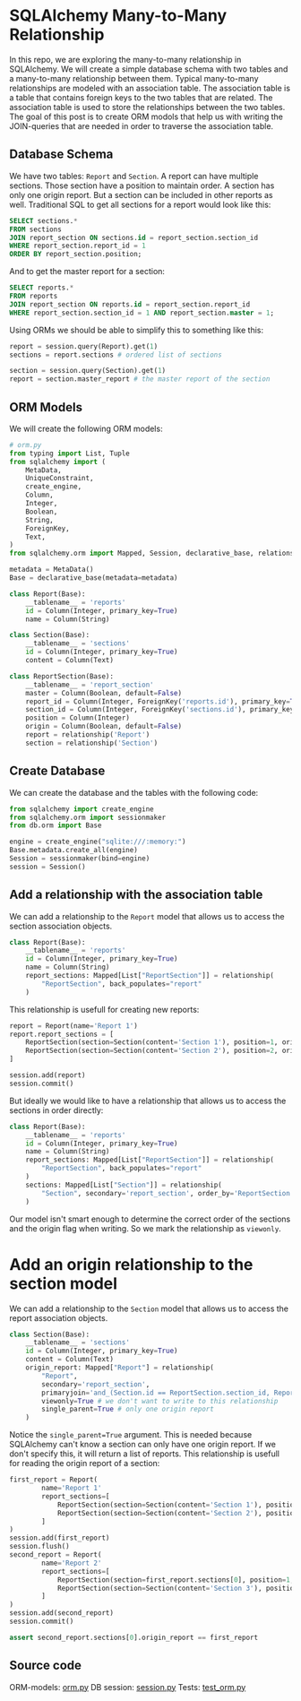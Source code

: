 
# SQLAlchemy Many-to-Many Relationship

In this repo, we are exploring the many-to-many relationship in SQLAlchemy. We will create a simple database schema with two tables and a many-to-many relationship between them.
Typical many-to-many relationships are modeled with an association table. The association table is a table that contains foreign keys to the two tables that are related. The association table is used to store the relationships between the two tables.
The goal of this post is to create ORM modols that help us with writing the JOIN-queries that are needed in order to traverse the association table.


## Database Schema

We have two tables: `Report` and `Section`. A report can have multiple sections. Those section have a position to maintain order. A section has only one origin report. But a section can be included in other reports as well.
Traditional SQL to get all sections for a report would look like this:

```sql
SELECT sections.*
FROM sections
JOIN report_section ON sections.id = report_section.section_id
WHERE report_section.report_id = 1
ORDER BY report_section.position;
```

And to get the master report for a section:

```sql
SELECT reports.*
FROM reports
JOIN report_section ON reports.id = report_section.report_id
WHERE report_section.section_id = 1 AND report_section.master = 1;
```
Using ORMs we should be able to simplify this to something like this:

````python
report = session.query(Report).get(1)
sections = report.sections # ordered list of sections
````

```python
section = session.query(Section).get(1)
report = section.master_report # the master report of the section
```

## ORM Models

We will create the following ORM models:

```python
# orm.py
from typing import List, Tuple
from sqlalchemy import (
    MetaData,
    UniqueConstraint,
    create_engine,
    Column,
    Integer,
    Boolean,
    String,
    ForeignKey,
    Text,
)
from sqlalchemy.orm import Mapped, Session, declarative_base, relationship, sessionmaker

metadata = MetaData()
Base = declarative_base(metadata=metadata)

class Report(Base):
    __tablename__ = 'reports'
    id = Column(Integer, primary_key=True)
    name = Column(String)

class Section(Base):
    __tablename__ = 'sections'
    id = Column(Integer, primary_key=True)
    content = Column(Text)

class ReportSection(Base):
    __tablename__ = 'report_section'
    master = Column(Boolean, default=False)
    report_id = Column(Integer, ForeignKey('reports.id'), primary_key=True)
    section_id = Column(Integer, ForeignKey('sections.id'), primary_key=True)
    position = Column(Integer)
    origin = Column(Boolean, default=False)
    report = relationship('Report')
    section = relationship('Section')
```

## Create Database

We can create the database and the tables with the following code:

```python
from sqlalchemy import create_engine
from sqlalchemy.orm import sessionmaker
from db.orm import Base

engine = create_engine("sqlite:///:memory:")
Base.metadata.create_all(engine)
Session = sessionmaker(bind=engine)
session = Session()
```
## Add a relationship with the association table

We can add a relationship to the `Report` model that allows us to access the section association objects.

```python
class Report(Base):
    __tablename__ = 'reports'
    id = Column(Integer, primary_key=True)
    name = Column(String)
    report_sections: Mapped[List["ReportSection"]] = relationship(
        "ReportSection", back_populates="report"
    )
```

This relationship is usefull for creating new reports:

```python
report = Report(name='Report 1')
report.report_sections = [
    ReportSection(section=Section(content='Section 1'), position=1, origin=True),
    ReportSection(section=Section(content='Section 2'), position=2, origin=True),
]

session.add(report)
session.commit()
```

But ideally we would like to have a relationship that allows us to access the sections in order directly:

```python
class Report(Base):
    __tablename__ = 'reports'
    id = Column(Integer, primary_key=True)
    name = Column(String)
    report_sections: Mapped[List["ReportSection"]] = relationship(
        "ReportSection", back_populates="report"
    )
    sections: Mapped[List["Section"]] = relationship(
        "Section", secondary='report_section', order_by='ReportSection.position', viewonly=True
    )
```
Our model isn't smart enough to determine the correct order of the sections and the origin flag when writing. So we mark the relationship as `viewonly`.

# Add an origin relationship to the section model

We can add a relationship to the `Section` model that allows us to access the report association objects.

```python
class Section(Base):
    __tablename__ = 'sections'
    id = Column(Integer, primary_key=True)
    content = Column(Text)
    origin_report: Mapped["Report"] = relationship(
        "Report",
        secondary='report_section',
        primaryjoin='and_(Section.id == ReportSection.section_id, ReportSection.origin == True)'
        viewonly=True # we don't want to write to this relationship
        single_parent=True # only one origin report
    )
```
Notice the `single_parent=True` argument. This is needed because SQLAlchemy can't know a section can only have one origin report. If we don't specify this, it will return a list of reports.
This relationship is usefull for reading the origin report of a section:

```python
first_report = Report(
        name='Report 1'
        report_sections=[
            ReportSection(section=Section(content='Section 1'), position=1, origin=True),
            ReportSection(section=Section(content='Section 2'), position=2, origin=True),
        ]
)
session.add(first_report)
session.flush()
second_report = Report(
        name='Report 2'
        report_sections=[
            ReportSection(section=first_report.sections[0], position=1, origin=False),
            ReportSection(section=Section(content='Section 3'), position=2, origin=True),
        ]
)
session.add(second_report)
session.commit()

assert second_report.sections[0].origin_report == first_report
```

## Source code

ORM-models: [orm.py](db/orm.py)
DB session: [session.py](db/session.py)
Tests: [test_orm.py](tests/test_many_to_many.py)
